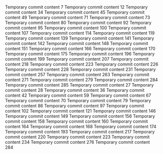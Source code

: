 Temporary commit content 7
Temporary commit content 12
Temporary commit content 34
Temporary commit content 45
Temporary commit content 49
Temporary commit content 71
Temporary commit content 73
Temporary commit content 80
Temporary commit content 92
Temporary commit content 95
Temporary commit content 100
Temporary commit content 107
Temporary commit content 114
Temporary commit content 119
Temporary commit content 139
Temporary commit content 141
Temporary commit content 142
Temporary commit content 148
Temporary commit content 151
Temporary commit content 166
Temporary commit content 170
Temporary commit content 175
Temporary commit content 196
Temporary commit content 199
Temporary commit content 207
Temporary commit content 218
Temporary commit content 223
Temporary commit content 226
Temporary commit content 228
Temporary commit content 231
Temporary commit content 257
Temporary commit content 263
Temporary commit content 271
Temporary commit content 279
Temporary commit content 284
Temporary commit content 285
Temporary commit content 27
Temporary commit content 28
Temporary commit content 36
Temporary commit content 42
Temporary commit content 59
Temporary commit content 67
Temporary commit content 70
Temporary commit content 79
Temporary commit content 86
Temporary commit content 97
Temporary commit content 102
Temporary commit content 121
Temporary commit content 146
Temporary commit content 149
Temporary commit content 156
Temporary commit content 158
Temporary commit content 160
Temporary commit content 164
Temporary commit content 168
Temporary commit content 174
Temporary commit content 193
Temporary commit content 217
Temporary commit content 220
Temporary commit content 223
Temporary commit content 234
Temporary commit content 276
Temporary commit content 284
